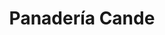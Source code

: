 ---
title: "Panadería Cande"
url: /ciudad-autonoma-de-buenos-aires/panaderia-cande/
shop: Bäckerei
---